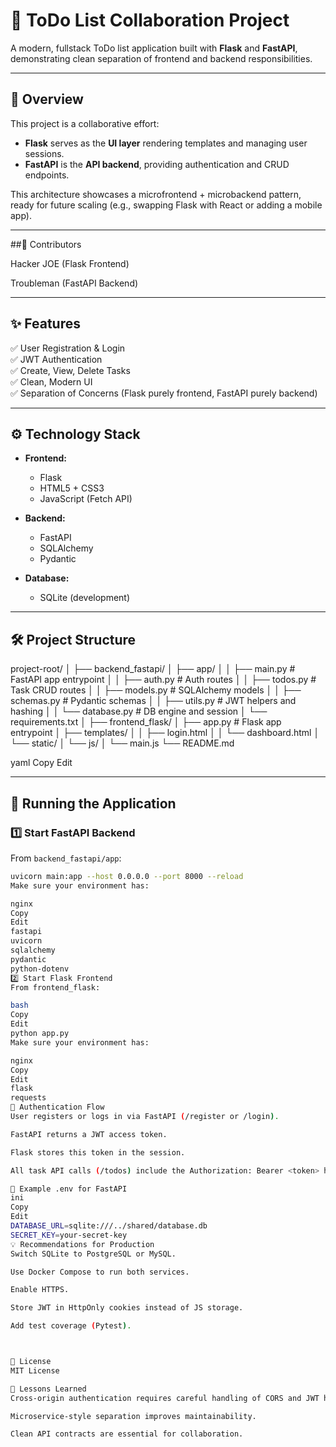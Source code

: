 # 📝 ToDo List Collaboration Project

A modern, fullstack ToDo list application built with **Flask** and **FastAPI**, demonstrating clean separation of frontend and backend responsibilities.

---

## 🎯 Overview

This project is a collaborative effort:

- **Flask** serves as the **UI layer** rendering templates and managing user sessions.
- **FastAPI** is the **API backend**, providing authentication and CRUD endpoints.

This architecture showcases a microfrontend + microbackend pattern, ready for future scaling (e.g., swapping Flask with React or adding a mobile app).

---

##🙌 Contributors

Hacker JOE (Flask Frontend)

Troubleman (FastAPI Backend)

---

## ✨ Features

✅ User Registration & Login  
✅ JWT Authentication  
✅ Create, View, Delete Tasks  
✅ Clean, Modern UI  
✅ Separation of Concerns (Flask purely frontend, FastAPI purely backend)

---

## ⚙️ Technology Stack

- **Frontend:**
  - Flask
  - HTML5 + CSS3
  - JavaScript (Fetch API)

- **Backend:**
  - FastAPI
  - SQLAlchemy
  - Pydantic

- **Database:**
  - SQLite (development)

---

## 🛠️ Project Structure

project-root/
│
├── backend_fastapi/
│ ├── app/
│ │ ├── main.py # FastAPI app entrypoint
│ │ ├── auth.py # Auth routes
│ │ ├── todos.py # Task CRUD routes
│ │ ├── models.py # SQLAlchemy models
│ │ ├── schemas.py # Pydantic schemas
│ │ ├── utils.py # JWT helpers and hashing
│ │ └── database.py # DB engine and session
│ └── requirements.txt
│
├── frontend_flask/
│ ├── app.py # Flask app entrypoint
│ ├── templates/
│ │ ├── login.html
│ │ └── dashboard.html
│ └── static/
│ └── js/
│ └── main.js
└── README.md

yaml
Copy
Edit

---

## 🚀 Running the Application

### 1️⃣ Start FastAPI Backend

From `backend_fastapi/app`:

```bash
uvicorn main:app --host 0.0.0.0 --port 8000 --reload
Make sure your environment has:

nginx
Copy
Edit
fastapi
uvicorn
sqlalchemy
pydantic
python-dotenv
2️⃣ Start Flask Frontend
From frontend_flask:

bash
Copy
Edit
python app.py
Make sure your environment has:

nginx
Copy
Edit
flask
requests
🔑 Authentication Flow
User registers or logs in via FastAPI (/register or /login).

FastAPI returns a JWT access token.

Flask stores this token in the session.

All task API calls (/todos) include the Authorization: Bearer <token> header.

📝 Example .env for FastAPI
ini
Copy
Edit
DATABASE_URL=sqlite:///../shared/database.db
SECRET_KEY=your-secret-key
💡 Recommendations for Production
Switch SQLite to PostgreSQL or MySQL.

Use Docker Compose to run both services.

Enable HTTPS.

Store JWT in HttpOnly cookies instead of JS storage.

Add test coverage (Pytest).



📜 License
MIT License

🎯 Lessons Learned
Cross-origin authentication requires careful handling of CORS and JWT headers.

Microservice-style separation improves maintainability.

Clean API contracts are essential for collaboration.

